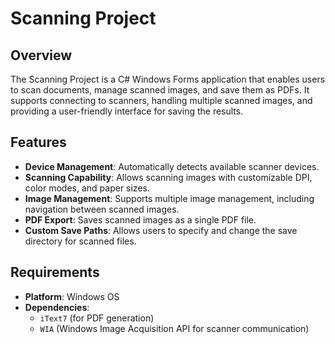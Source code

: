 # Scanning Project

## Overview

The Scanning Project is a C# Windows Forms application that enables users to scan documents, manage scanned images, and save them as PDFs. It supports connecting to scanners, handling multiple scanned images, and providing a user-friendly interface for saving the results.

## Features

- **Device Management**: Automatically detects available scanner devices.
- **Scanning Capability**: Allows scanning images with customizable DPI, color modes, and paper sizes.
- **Image Management**: Supports multiple image management, including navigation between scanned images.
- **PDF Export**: Saves scanned images as a single PDF file.
- **Custom Save Paths**: Allows users to specify and change the save directory for scanned files.

## Requirements

- **Platform**: Windows OS
- **Dependencies**:
  - `iText7` (for PDF generation)
  - `WIA` (Windows Image Acquisition API for scanner communication)
